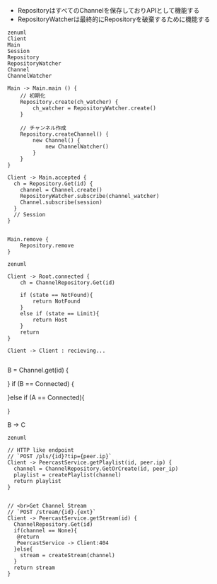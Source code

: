 

- RepositoryはすべてのChannelを保存しておりAPIとして機能する
- RepositoryWatcherは最終的にRepositoryを破棄するために機能する

```mermaid
zenuml
Client
Main
Session
Repository
RepositoryWatcher
Channel
ChannelWatcher

Main -> Main.main () {
    // 初期化
    Repository.create(ch_watcher) {
        ch_watcher = RepositoryWatcher.create()
    }
    
    // チャンネル作成
    Repository.createChannel() {
        new Channel() {
            new ChannelWatcher()
        }
    }
}

Client -> Main.accepted {
  ch = Repository.Get(id) {
    channel = Channel.create()
    RepositoryWatcher.subscribe(channel_watcher)
    Channel.subscribe(session)
  }
  // Session
}


Main.remove {
    Repository.remove
}

```

```mermaid
zenuml

Client -> Root.connected {
    ch = ChannelRepository.Get(id)

    if (state == NotFound){
        return NotFound
    }
    else if (state == Limit){
        return Host
    }
    return
}

Client -> Client : recieving...


```

B = Channel.get(id)  {

}
if (B == Connected) {

}else if (A == Connected){

}

B -> C

```mermaid
zenuml

// HTTP like endpoint
// `POST /pls/{id}?tip={peer.ip}`
Client -> PeercastService.getPlaylist(id, peer.ip) {
  channel = ChannelRepository.GetOrCreate(id, peer_ip)
  playlist = createPlaylist(channel)
  return playlist
}


// <br>Get Channel Stream
// `POST /stream/{id}.{ext}`
Client -> PeercastService.getStream(id) {
  ChannelRepository.Get(id)
  if(channel == None){
   @return
   PeercastService -> Client:404
  }else{
    stream = createStream(channel)
  }
  return stream
}
```

